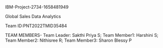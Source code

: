 IBM-Project-2734-1658481949

Global Sales Data Analytics


Team ID:PNT2022TMID35484


TEAM MEMBERS- Team Leader: Sakthi Priya S; Team Member1: Harshini S; Team Member2: Nithisree R;
 Team Member3: Sharon Blessy P
